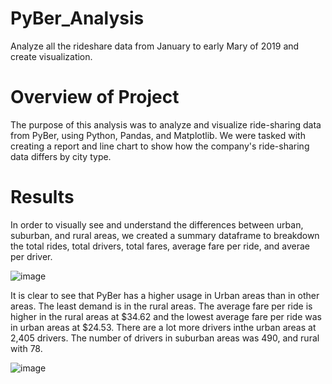 # PyBer_Analysis
Analyze all the rideshare data from January to early Mary of 2019 and create visualization.

# Overview of Project
The purpose of this analysis was to analyze and visualize ride-sharing data from PyBer, using Python, Pandas, and Matplotlib. We were tasked with creating a report and line chart to show how the company's ride-sharing data differs by city type. 

# Results
In order to visually see and understand the differences between urban, suburban, and rural areas, we created a summary dataframe to breakdown the total rides, total drivers, total fares, average fare per ride, and averae per driver. 

![image](https://user-images.githubusercontent.com/88061345/132956999-987aacf6-4b8b-466f-8462-3f025f4086f1.png)

It is clear to see that PyBer has a higher usage in Urban areas than in other areas. The least demand is in the rural areas. The average fare per ride is higher in the rural areas at $34.62 and the lowest average fare per ride was in urban areas at $24.53. There are a lot more drivers inthe urban areas at 2,405 drivers. The number of drivers in suburban areas was 490, and rural with 78. 

![image](https://user-images.githubusercontent.com/88061345/132957156-053b1a2f-75ed-4809-a0d1-0ae964b7e300.png)

